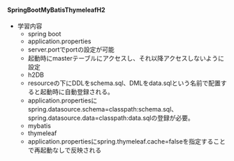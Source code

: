 #### SpringBootMyBatisThymeleafH2

- 学習内容
  - spring boot
   - application.properties
    - server.portでportの設定が可能
   - 起動時にmasterテーブルにアクセスし、それ以降アクセスしないように設定
  - h2DB
   - resourceの下にDDLをschema.sql、DMLをdata.sqlという名前で配置すると起動時に自動登録される。
   - application.propertiesにspring.datasource.schema=classpath:schema.sql、spring.datasource.data=classpath:data.sqlの登録が必要。
  - mybatis
  - thymeleaf
   - application.propertiesにspring.thymeleaf.cache=falseを指定することで再起動なしで反映される
